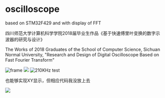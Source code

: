# oscilloscope
based on STM32F429 and with display of FFT

四川师范大学计算机科学学院2018届毕业生作品《基于快速傅里叶变换的数字示波器的研究与设计》
   
   The Works of 2018 Graduates of the School of Computer Science, Sichuan Normal University, "Research and Design of Digital Oscilloscope Based on Fast Fourier Transform"
   
   
![frame](https://github.com/xdr940/oscilloscope/raw/master/pics/frame_data.png)
![](https://github.com/xdr940/oscilloscope/raw/master/pics/overview.jpg)
![210KHz test](https://github.com/xdr940/oscilloscope/raw/master/pics/210KHz_testing.jpg)

也能够实现XY显示，但相应代码我没放上去

![](https://github.com/xdr940/oscilloscope/raw/master/pics/XY_display.jpg)

